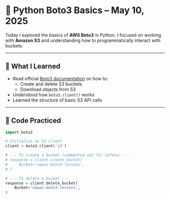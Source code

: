 # 🐍 Python Boto3 Basics – May 10, 2025

Today I explored the basics of **AWS Boto3** in Python. I focused on working with **Amazon S3** and understanding how to programmatically interact with buckets.

---

## 📖 What I Learned

- Read official [Boto3 documentation](https://boto3.amazonaws.com/v1/documentation/api/latest/index.html) on how to:
  - Create and delete S3 buckets
  - Download objects from S3
- Understood how `boto3.client()` works
- Learned the structure of basic S3 API calls

---

## 🧪 Code Practiced

```python
import boto3

# Initialize an S3 client
client = boto3.client('s3')

# --- To create a bucket (commented out for safety) ---
# response = client.create_bucket(
#     Bucket='nawaz-boto3-lessons',
# )

# --- To delete a bucket ---
response = client.delete_bucket(
    Bucket='nawaz-boto3-lessons',
)

